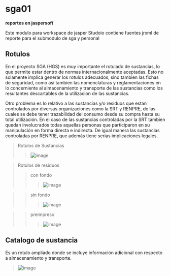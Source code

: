 # sga01
**reportes en jaspersoft**

Este modulo para workspace de jasper Studoio contiene fuentes jrxml de reporte para el submodulo de sga y personal

## Rotulos
En el proyecto SGA (HGS) es muy importante el rotulado de sustancias, lo que permite estar dentro de normas internacionalmente 
aceptadas. Esto no solamente implica generar los rotulos adecuados, sino tambien las fichas de seguridad, como así tambien las 
nomenclaturas y reglamentaciones en lo concerniente al almacenamiento y transporte de las sustancias como los resultantes 
descartables de la utilizacion de las sustancias.

Otro problema es lo relativo a las sustancias y/o residuos  que estan controlados por diversas organizaciones como la SRT y RENPRE,
de las cuales se debe tener trazabilidad del consumo desde su compra hasta su total utilización. En el caso de las sustancias 
controladas por la SRT tambien quedan involucrados todas aquellas personas que participaron en su manipulación en forma directa 
e indirecta. De igual manera las sustancias controladas por RENPRE, que además tiene serias implicaciones legales.

> Rotulos de Sustancias
>> ![image](https://user-images.githubusercontent.com/5493036/191299682-bff77bd5-017b-4321-8b65-af0ad8f8dee1.png)

> Rotulos de residuos
>> con fondo
>>> ![image](https://user-images.githubusercontent.com/5493036/191298621-1275c1e1-dd4d-415b-9d34-c88b740b83f1.png)

>> sin fondo
>>> ![image](https://user-images.githubusercontent.com/5493036/191298855-6dbdda0e-f3dc-4a2f-ba75-8cb57caed876.png)

>> preimpreso
>>> ![image](https://user-images.githubusercontent.com/5493036/191299212-92efad98-4fbc-4e88-a3ea-57ad8834e55e.png)


## Catalogo de sustancia
Es un rotulo ampliado donde se incluye información adicional con respecto a almacenamiento y transporte.
>![image](https://user-images.githubusercontent.com/5493036/191306492-b07a2703-ba47-49f6-a49d-263d32a3ed7a.png)
